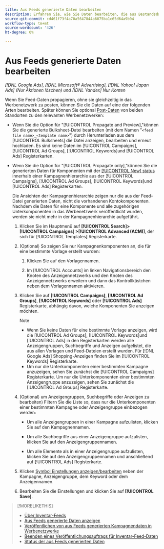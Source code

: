 ```yaml
---
title: Aus Feeds generierte Daten bearbeiten
description: Erfahren Sie, wie Sie Daten bearbeiten, die aus Bestandsdaten-Feeds generiert wurden.
source-git-commit: cd461f73f4a70a5647844a6075ba1c65d64a9b04
workflow-type: tm+mt
source-wordcount: '426'
ht-degree: 0%

---
```


# Aus Feeds generierte Daten bearbeiten

*[!DNL Google Ads], [!DNL Microsoft® Advertising], [!DNL Yahoo! Japan Ads] (Nur Aktionen löschen) und [!DNL Yandex] Nur Konten*

Wenn Sie Feed-Daten propagieren, ohne sie gleichzeitig in das Werbenetzwerk zu posten, können Sie die Daten auf eine der folgenden Arten bearbeiten. Später können Sie optional [Post-Daten](propagated-data-post.md) von beiden Standorten zu den relevanten Werbenetzwerken:

* Wenn Sie die Option für &quot;[!UICONTROL Propagate and Preview],&quot;können Sie die generierte Bulksheet-Datei bearbeiten (mit dem Namen &quot;`<feed file name>_<template name>`&quot;) durch Herunterladen aus dem [!UICONTROL Bulksheets] die Datei anzeigen, bearbeiten und erneut hochladen. Es sind keine Daten im [!UICONTROL Campaigns], [!UICONTROL Ad Groups], [!UICONTROL Keywords]und [!UICONTROL Ads] Registerkarten.

* Wenn Sie die Option für &quot;[!UICONTROL Propagate only],&quot;können Sie die generierten Daten für Komponenten mit der [[!UICONTROL New] status](propagated-data-status.md) innerhalb einer Kampagnenhierarchie aus der [!UICONTROL Campaigns], [!UICONTROL Ad Groups], [!UICONTROL Keywords]und [!UICONTROL Ads] Registerkarten.

   Die Ansichten der Kampagnenhierarchie zeigen nur die aus der Feed-Datei generierten Daten, nicht die vorhandenen Kontokomponenten. Nachdem die Daten für eine Komponente und alle zugehörigen Unterkomponenten in das Werbenetzwerk veröffentlicht wurden, werden sie nicht mehr in der Kampagnenhierarchie aufgeführt.

   1. Klicken Sie im Hauptmenü auf **[!UICONTROL Search]> [!UICONTROL Campaigns] >[!UICONTROL Advanced (ACM)]**, der sich für [!UICONTROL Templates] Registerkarte.

   1. (Optional) So zeigen Sie nur Kampagnenkomponenten an, die für eine bestimmte Vorlage erstellt wurden:

      1. Klicken Sie auf den Vorlagennamen.

      1. Im [!UICONTROL Accounts] im linken Navigationsbereich den Knoten des Anzeigennetzwerks und den Knoten des Anzeigennetzwerks erweitern und dann das Kontrollkästchen neben dem Vorlagennamen aktivieren.
   1. Klicken Sie auf **[!UICONTROL Campaigns]**, **[!UICONTROL Ad Groups]**, **[!UICONTROL Keywords]** oder **[!UICONTROL Ads]** Registerkarte, abhängig davon, welche Komponenten Sie anzeigen möchten.

      >[!NOTE]
      >
      >* Wenn Sie keine Daten für eine bestimmte Vorlage anzeigen, wird die [!UICONTROL Ad Groups], [!UICONTROL Keywords]und [!UICONTROL Ads] in den Registerkarten werden alle Anzeigengruppen, Suchbegriffe und Anzeigen aufgelistet, die aus allen Vorlagen und Feed-Dateien erstellt wurden. Für [!DNL Google Ads] Shopping-Anzeigen finden Sie im [!UICONTROL Keywords] Registerkarte.
      >* Um nur die Unterkomponenten einer bestimmten Kampagne anzuzeigen, sehen Sie zunächst die [!UICONTROL Campaigns] Registerkarte. Um nur die Unterkomponenten einer bestimmten Anzeigengruppe anzuzeigen, sehen Sie zunächst die [!UICONTROL Ad Groups] Registerkarte.


   1. (Optional) um Anzeigengruppen, Suchbegriffe oder Anzeigen zu bearbeiten) Filtern Sie die Liste so, dass nur die Unterkomponenten einer bestimmten Kampagne oder Anzeigengruppe einbezogen werden:

      * Um alle Anzeigengruppen in einer Kampagne aufzulisten, klicken Sie auf den Kampagnennamen.

      * Um alle Suchbegriffe aus einer Anzeigengruppe aufzulisten, klicken Sie auf den Anzeigengruppennamen.

      * Um alle Elemente als in einer Anzeigengruppe aufzulisten, klicken Sie auf den Anzeigengruppennamen und anschließend auf [!UICONTROL Ads] Registerkarte.
   1. Klicken [Symbol Einstellungen anzeigen/bearbeiten](/help/search-social-commerce/assets/settings.png "Symbol Einstellungen anzeigen/bearbeiten") neben der Kampagne, Anzeigengruppe, dem Keyword oder dem Anzeigennamen.

   1. Bearbeiten Sie die Einstellungen und klicken Sie auf **[!UICONTROL Save]**.



>[!MORELIKETHIS]
>
>* [Über Inventar-Feeds](inventory-feeds-about.md)
>* [Aus Feeds generierte Daten anzeigen](propagated-data-view.md)
>* [Veröffentlichen von aus Feeds generierten Kampagnendaten in Werbenetzwerke](propagated-data-post.md)
>* [Beenden eines Veröffentlichungsauftrags für Inventar-Feed-Daten](stop-job.md)
>* [Status der aus Feeds generierten Daten](propagated-data-status.md)

